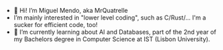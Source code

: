 - 👋 Hi! I’m Miguel Mendo, aka MrQuatrelle
-   I’m mainly interested in "lower level coding", such as C/Rust/... I'm a sucker for efficient code, too!
- 🌱 I’m currently learning about AI and Databases, part of the 2nd year of my Bachelors degree in Computer Science at IST (Lisbon University).

<!---
MrQuatrelle/MrQuatrelle is a ✨ special ✨ repository because its `README.md` (this file) appears on your GitHub profile.
You can click the Preview link to take a look at your changes.
--->
